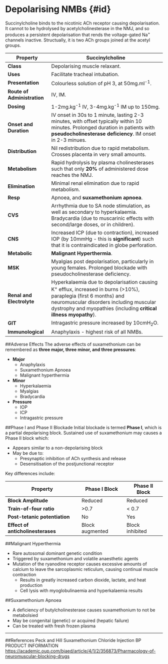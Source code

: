 # Depolarising NMBs {#id}

Succinylcholine binds to the nicotinic ACh receptor causing depolarisation. It cannot to be hydrolysed by acetylcholinesterase in the NMJ, and so produces a persistent depolarisation that rends the voltage-gated Na<sup>+</sup> channels inactive. Structually, it is two ACh groups joined at the acetyl groups.

|Property|Succinylcholine
|--|--|
|**Class**|Depolarising muscle relaxant.
|**Uses**|Facilitate tracheal intubation.
|**Presentation**|Colourless solution of pH 3, at 50mg.ml<sup>-1</sup>.
|**Route of Administration**|IV, IM.
|**Dosing**|1-2mg.kg<sup>-1</sup> IV, 3-4mg.kg<sup>-1</sup> IM up to 150mg.
|**Onset and Duration**|IV onset in 30s to 1 minute, lasting 2-3 minutes, with offset typically within 10 minutes. Prolonged duration in patients with **pseudocholinesterase deficiency**. IM onset in 2-3 minues.
|**Distribution**|Nil redistribution due to rapid metabolism. Crosses placenta in very small amounts.
|**Metabolism**|Rapid hydrolysis by plasma cholinesterases such that only **20%** of administered dose reaches the NMJ.
|**Elimination**|Minimal renal elimination due to rapid metabolism.
|**Resp**|Apnoea, and **suxamethonium apnoea**.
|**CVS**|Arrhythmia due to SA node stimulation, as well as secondary to hyperkalaemia. Bradycardia (due to muscarinic effects with second/large doses, or in children).
|**CNS**|Increased ICP (due to contraction), increased IOP (by 10mmHg - this is **significant**) such that it is contraindicated in globe perforation.
|**Metabolic**|**Malignant Hyperthermia**.
|**MSK**|Myalgias post depolarisation, particularly in young females. Prolonged blockade with pseudocholinesterase deficiency.
|**Renal and Electrolyte**|Hyperkalaemia due to depolarisation causing K<sup>+</sup> efflux, increased in burns (>10%), paraplegia (first 6 months) and neuromuscular disorders including muscular dystrophy and myopathies (including **critical illness myopathy**).
|**GIT**|Intragastric pressure increased by 10cmH<sub>2</sub>O.
|**Immunological**|Anaphylaxis - highest risk of all NMBs.

##Adverse Effects
The adverse effects of suxamethonium can be remembered as **three major, three minor, and three pressures**:
  * **Major**
    * Anaphylaxis
    * Suxamethonium Apnoea
    * Malignant hyperthermia
  * **Minor**
    * Hyperkalaemia
    * Myalgias
    * Bradycardia
  * **Pressure**
    * IOP
    * ICP
    * Intragastric pressure

##Phase I and Phase II Blockade
Initial blockade is termed **Phase I**, which is a partial depolarising block. Sustained use of suxamethonium may causes a Phase II block which:
* Appears similar to a non-depolarising block
* May be due to:
  * Presynaptic inhibition of ACh synthesis and release
  * Desensitisation of the postjunctional receptor

Key differences include:

|Property|Phase I Block|Phase II Block
|--|--|--|
|**Block Amplitude**|Reduced|Reduced|
|**Train-of-four ratio**| >0.7|< 0.7
|**Post-tetanic potentiation**|No|Yes
|**Effect of anticholinesterases**|Block augmented|Block inhibited

##Malignant Hyperthermia
* Rare autosomal dominant genetic condition
* Triggered by suxamethonium and volatile anaesthetic agents
* Mutation of the ryanodine receptor causes excessive amounts of calcium to leave the sarcoplasmic reticulum, causing continual muscle contraction
  * Results in greatly increased carbon dioxide, lactate, and heat production
  * Cell lysis with myoglobulinaemia and hyperkalaemia results

##Suxamethonium Apnoea
* A deficiency of butylcholinesterase causes suxamethonium to not be metabolsied
* May be congenital (genetic) or acquired (hepatic failure)
* Can be treated with fresh frozen plasma
---
##References
Peck and Hill
Suxamethonium Chloride Injection BP PRODUCT INFORMATION
https://academic.oup.com/bjaed/article/4/1/2/356873/Pharmacology-of-neuromuscular-blocking-drugs